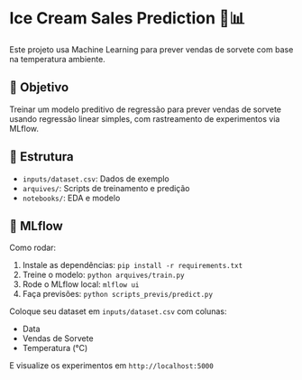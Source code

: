 # Ice Cream Sales Prediction 🍦📊

Este projeto usa Machine Learning para prever vendas de sorvete com base na temperatura ambiente.

## 📌 Objetivo

Treinar um modelo preditivo de regressão para prever vendas de sorvete usando regressão linear simples, com rastreamento de experimentos via MLflow.

## 📂 Estrutura

- `inputs/dataset.csv`: Dados de exemplo
- `arquives/`: Scripts de treinamento e predição
- `notebooks/`: EDA e modelo

## 🧪 MLflow

Como rodar:

1. Instale as dependências: `pip install -r requirements.txt`
2. Treine o modelo: `python arquives/train.py`
3. Rode o MLflow local: `mlflow ui`
4. Faça previsões: `python scripts_previs/predict.py`

Coloque seu dataset em `inputs/dataset.csv` com colunas:

- Data
- Vendas de Sorvete
- Temperatura (°C)

E visualize os experimentos em `http://localhost:5000`
